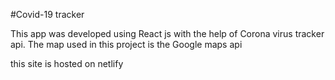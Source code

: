#Covid-19 tracker

This app was developed using React js with the help of Corona virus tracker api.
The map used in this project is the Google maps api 

this site is hosted on netlify
